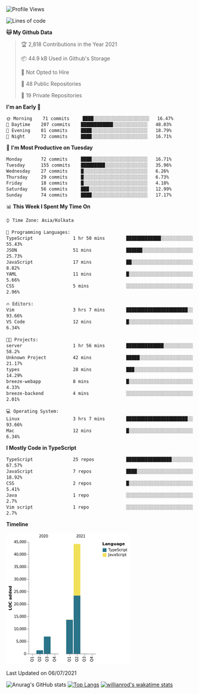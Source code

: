 <!--START_SECTION:waka-->
![Profile Views](http://img.shields.io/badge/Profile%20Views-0-blue)

![Lines of code](https://img.shields.io/badge/From%20Hello%20World%20I%27ve%20Written-66336%20lines%20of%20code-blue)

**🐱 My Github Data** 

> 🏆 2,818 Contributions in the Year 2021
 > 
> 📦 44.9 kB Used in Github's Storage 
 > 
> 🚫 Not Opted to Hire
 > 
> 📜 48 Public Repositories 
 > 
> 🔑 19 Private Repositories  
 > 
**I'm an Early 🐤** 

```text
🌞 Morning    71 commits     ████░░░░░░░░░░░░░░░░░░░░░   16.47% 
🌆 Daytime    207 commits    ████████████░░░░░░░░░░░░░   48.03% 
🌃 Evening    81 commits     ████░░░░░░░░░░░░░░░░░░░░░   18.79% 
🌙 Night      72 commits     ████░░░░░░░░░░░░░░░░░░░░░   16.71%

```
📅 **I'm Most Productive on Tuesday** 

```text
Monday       72 commits     ████░░░░░░░░░░░░░░░░░░░░░   16.71% 
Tuesday      155 commits    █████████░░░░░░░░░░░░░░░░   35.96% 
Wednesday    27 commits     █░░░░░░░░░░░░░░░░░░░░░░░░   6.26% 
Thursday     29 commits     █░░░░░░░░░░░░░░░░░░░░░░░░   6.73% 
Friday       18 commits     █░░░░░░░░░░░░░░░░░░░░░░░░   4.18% 
Saturday     56 commits     ███░░░░░░░░░░░░░░░░░░░░░░   12.99% 
Sunday       74 commits     ████░░░░░░░░░░░░░░░░░░░░░   17.17%

```


📊 **This Week I Spent My Time On** 

```text
⌚︎ Time Zone: Asia/Kolkata

💬 Programming Languages: 
TypeScript               1 hr 50 mins        █████████████░░░░░░░░░░░░   55.43% 
JSON                     51 mins             ██████░░░░░░░░░░░░░░░░░░░   25.73% 
JavaScript               17 mins             ██░░░░░░░░░░░░░░░░░░░░░░░   8.82% 
YAML                     11 mins             █░░░░░░░░░░░░░░░░░░░░░░░░   5.66% 
CSS                      5 mins              ░░░░░░░░░░░░░░░░░░░░░░░░░   2.96%

🔥 Editors: 
Vim                      3 hrs 7 mins        ███████████████████████░░   93.66% 
VS Code                  12 mins             █░░░░░░░░░░░░░░░░░░░░░░░░   6.34%

🐱‍💻 Projects: 
server                   1 hr 56 mins        ██████████████░░░░░░░░░░░   58.2% 
Unknown Project          42 mins             █████░░░░░░░░░░░░░░░░░░░░   21.17% 
types                    28 mins             ███░░░░░░░░░░░░░░░░░░░░░░   14.29% 
breeze-webapp            8 mins              █░░░░░░░░░░░░░░░░░░░░░░░░   4.33% 
breeze-backend           4 mins              ░░░░░░░░░░░░░░░░░░░░░░░░░   2.01%

💻 Operating System: 
Linux                    3 hrs 7 mins        ███████████████████████░░   93.66% 
Mac                      12 mins             █░░░░░░░░░░░░░░░░░░░░░░░░   6.34%

```

**I Mostly Code in TypeScript** 

```text
TypeScript               25 repos            █████████████████░░░░░░░░   67.57% 
JavaScript               7 repos             ████░░░░░░░░░░░░░░░░░░░░░   18.92% 
CSS                      2 repos             █░░░░░░░░░░░░░░░░░░░░░░░░   5.41% 
Java                     1 repo              ░░░░░░░░░░░░░░░░░░░░░░░░░   2.7% 
Vim script               1 repo              ░░░░░░░░░░░░░░░░░░░░░░░░░   2.7%

```


**Timeline**

![Chart not found](https://raw.githubusercontent.com/wise-introvert/wise-introvert/master/charts/bar_graph.png) 


 Last Updated on 06/07/2021
<!--END_SECTION:waka-->
![Anurag's GitHub stats](https://github-readme-stats.vercel.app/api?username=wise-introvert&count_private=true&show_icons=true)
[![Top Langs](https://github-readme-stats.vercel.app/api/top-langs/?username=wise-introvert&langs_count=10)](https://github.com/anuraghazra/github-readme-stats)
[![willianrod's wakatime stats](https://github-readme-stats.vercel.app/api/wakatime?username=wiseintrovert)](https://github.com/anuraghazra/github-readme-stats)

